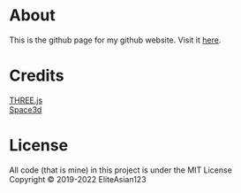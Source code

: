 # About
This is the github page for my github website. Visit it [here](https://eliteasian123.github.io).

# Credits
[THREE.js](https://github.com/mrdoob/three.js/)<br>
[Space3d](https://wwwtyro.github.io/space-3d/)

# License
All code (that is mine) in this project is under the MIT License<br>
Copyright © 2019-2022 EliteAsian123
